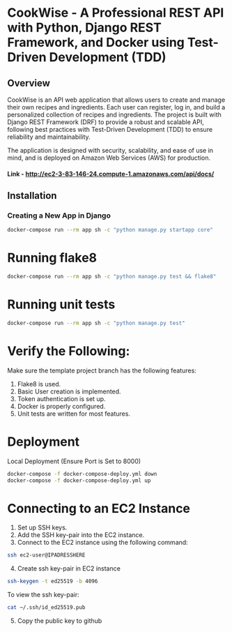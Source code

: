# CookWise - A Professional REST API with Python, Django REST Framework, and Docker using Test-Driven Development (TDD)

## Overview
CookWise is an API web application that allows users to create and manage their own recipes and ingredients. Each user can register, log in, and build a personalized collection of recipes and ingredients. The project is built with Django REST Framework (DRF) to provide a robust and scalable API, following best practices with Test-Driven Development (TDD) to ensure reliability and maintainability.

The application is designed with security, scalability, and ease of use in mind, and is deployed on Amazon Web Services (AWS) for production.

#### Link - http://ec2-3-83-146-24.compute-1.amazonaws.com/api/docs/

## Installation

### Creating a New App in Django
```bash
docker-compose run --rm app sh -c "python manage.py startapp core"
```

# Running flake8

```bash
docker-compose run --rm app sh -c "python manage.py test && flake8"
```

# Running unit tests

```bash
docker-compose run --rm app sh -c "python manage.py test"
```
# Verify the Following:
Make sure the template project branch has the following features:

1. Flake8 is used.
2. Basic User creation is implemented.
3. Token authentication is set up.
4. Docker is properly configured.
5. Unit tests are written for most features.
   
# Deployment

Local Deployment (Ensure Port is Set to 8000)

```bash
docker-compose -f docker-compose-deploy.yml down
docker-compose -f docker-compose-deploy.yml up
```

# Connecting to an EC2 Instance

1. Set up SSH keys.
2. Add the SSH key-pair into the EC2 instance.
3. Connect to the EC2 instance using the following command:

```bash
ssh ec2-user@IPADRESSHERE
```

4. Create ssh key-pair in EC2 instance

```bash
ssh-keygen -t ed25519 -b 4096
```

To view the ssh key-pair:

```bash
cat ~/.ssh/id_ed25519.pub
```

5. Copy the public key to github
